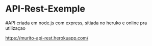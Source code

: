 # API-Rest-Exemple 
#API criada em node.js com express, sitiada no heruko e online pra utilizaçao 

https://murito-api-rest.herokuapp.com/
